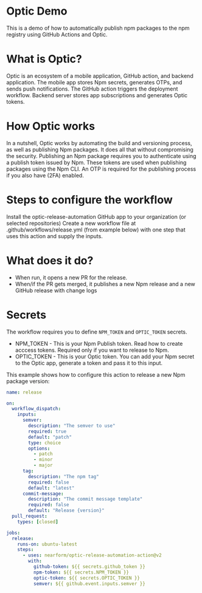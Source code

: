 # Optic Demo

This is a demo of how to automatically publish npm packages to the npm registry using GitHub Actions and Optic.

# What is Optic?
Optic is an ecosystem of a mobile application, GitHub action, and backend application. The mobile app stores Npm secrets, generates OTPs, and sends push notifications. The GitHub action triggers the deployment workflow. Backend server stores app subscriptions and generates Optic tokens.

# How Optic works
In a nutshell, Optic works by automating the build and versioning process, as well as publishing Npm packages. It does all that without compromising the security. Publishing an Npm package requires you to authenticate using a publish token issued by Npm. These tokens are used when publishing packages using the Npm CLI. An OTP is required for the publishing process if you also have (2FA) enabled.

# Steps to configure the workflow
Install the optic-release-automation GitHub app to your organization (or selected repositories)
Create a new workflow file at .github/workflows/release.yml (from example below) with one step that uses this action and supply the inputs.

# What does it do?
- When run, it opens a new PR for the release.
- When/if the PR gets merged, it publishes a new Npm release and a new GitHub release with change logs

# Secrets
The workflow requires you to define `NPM_TOKEN` and `OPTIC_TOKEN` secrets.
- NPM_TOKEN - This is your Npm Publish token. Read how to create acccess tokens. Required only if you want to release to Npm.
- OPTIC_TOKEN - This is your Optic token. You can add your Npm secret to the Optic app, generate a token and pass it to this input.

This example shows how to configure this action to release a new Npm package version:

```yml
name: release

on:
  workflow_dispatch:
    inputs:
      semver:
        description: "The semver to use"
        required: true
        default: "patch"
        type: choice
        options:
          - patch
          - minor
          - major
      tag:
        description: "The npm tag"
        required: false
        default: "latest"
      commit-message:
        description: "The commit message template"
        required: false
        default: "Release {version}"
  pull_request:
    types: [closed]

jobs:
  release:
    runs-on: ubuntu-latest
    steps:
      - uses: nearform/optic-release-automation-action@v2
        with:
          github-token: ${{ secrets.github_token }}
          npm-token: ${{ secrets.NPM_TOKEN }}
          optic-token: ${{ secrets.OPTIC_TOKEN }}
          semver: ${{ github.event.inputs.semver }}
```
